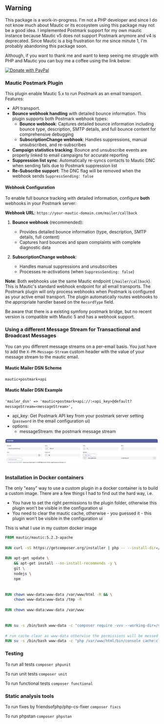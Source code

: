 ## Warning

This package is a work-in-progress. I'm not a PHP developer and since I do not know much about Mautic or its ecosystem using this package may not be a good idea.
I implemented Postmark support for my own mautic instance because Mautic v5 does not support Postmark anymore and v4 is deprecated.
Since Mautic is a big frustration for me since minute 1, I'm probably abandoning this package soon.

Although, if you want to thank me and want to keep seeing me struggle with PHP and Mautic you can buy me a coffee using the link below:

<a href="https://www.paypal.com/donate/?business=P8YLKWGH3E6XU&no_recurring=1&item_name=If+you+want+to+see+me+keep+struggling+with+PHP+and+Mautic%2C+make+me+happy+and+buy+me+a+coffee+%3A-%29&currency_code=EUR">
  <img src="https://raw.githubusercontent.com/stefan-niedermann/paypal-donate-button/master/paypal-donate-button.png" alt="Donate with PayPal" width="200" />
</a>

### Mautic Postmark Plugin

This plugin enable Mautic 5.x to run Postmark as an email transport. Features:

- API transport.
- **Bounce webhook handling** with detailed bounce information. This plugin supports both Postmark webhook types:
  - **Bounce webhook**: Captures detailed bounce information including bounce type, description, SMTP details, and full bounce content for comprehensive debugging
  - **SubscriptionChange webhook**: Handles suppressions, manual unsubscribes, and re-subscribes
- **Campaign statistics tracking**: Bounce and unsubscribe events are properly linked to email campaigns for accurate reporting
- **Suppression list sync**: Automatically re-syncs contacts to Mautic DNC when sending fails due to Postmark suppression list
- **Re-Subscribe support**: The DNC flag will be removed when the webhook sends `SuppressSending: false`

#### Webhook Configuration

To enable full bounce tracking with detailed information, configure **both** webhooks in your Postmark server:

**Webhook URL**: `https://your-mautic-domain.com/mailer/callback`

1. **Bounce webhook** (recommended):
   - Provides detailed bounce information (type, description, SMTP details, full content)
   - Captures hard bounces and spam complaints with complete diagnostic data

2. **SubscriptionChange webhook**:
   - Handles manual suppressions and unsubscribes
   - Processes re-activations (when `SuppressSending: false`)

**Note**: Both webhooks use the same Mautic endpoint (`/mailer/callback`). This is Mautic's standard webhook endpoint for all email transports. The Postmark plugin will only process webhooks when Postmark is configured as your active email transport. The plugin automatically routes webhooks to the appropriate handler based on the `RecordType` field.

Be aware that there is a existing symfony postmark bridge, but no recent version is compatible with Mautic 5 and has a webhook support.

### Using a different Message Stream for Transactional and Broadcast Messages

You can you different message streams on a per-email basis. You just have to add the `X-PM-Message-Stream` custom header with the value of your message stream to the mautic email.

#### Mautic Mailer DSN Scheme

`mautic+postmark+api`

#### Mautic Mailer DSN Example

`'mailer_dsn' => 'mautic+postmark+api://:<api_key>@default?messageStream=<messageStream>',`

- api_key: Get Postmark API key from your postmark server setting (`password` in the email configuration ui)
- options:
  - messageStream: the postmark message stream

<img width="1105" alt="configuration-example" src="Assets/img/configuration-example.png">

### Installation in Docker containers

The only "easy" way to use a custom plugin in a docker container is to build a custom image. There are a few things I had to find out the hard way, i.e.

- You have to set the right permissions to the plugin folder, otherwise this plugin won't be visible in the configuration ui
- You need to clear the mautic cache, otherwise - you guessed it - this plugin won't be visible in the configuration ui

This is what I use in my custom docker image

```Dockerfile
FROM mautic/mautic:5.2.3-apache

RUN curl -sS https://getcomposer.org/installer | php -- --install-dir=/usr/bin --filename=composer

RUN apt-get update \
    && apt-get install --no-install-recommends -y \
    git \
    nodejs \
    npm


RUN chown www-data:www-data /var/www/html -R && \
    chown www-data:www-data /tmp -R

RUN chown www-data:www-data /var/www


RUN su -s /bin/bash www-data -c "composer require -vvv --working-dir=/var/www/html/ mariotebest/mautic-postmark-mailer:1.0.13"

# run cache clear as www-data otherwise the permissions will be messed up
RUN su -s /bin/bash www-data -c "php /var/www/html/bin/console cache:clear"

```

### Testing

To run all tests `composer phpunit`

To run unit tests `composer unit`

To run functional tests `composer functional`

### Static analysis tools

To run fixes by friendsofphp/php-cs-fixer `composer fixcs`

To run phpstan `composer phpstan`
